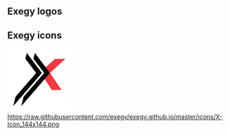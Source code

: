## Exegy logos

## Exegy icons
![X-bug 144x144](https://raw.githubusercontent.com/exegy/exegy.github.io/master/icons/X-Icon_144x144.png)
https://raw.githubusercontent.com/exegy/exegy.github.io/master/icons/X-Icon_144x144.png

